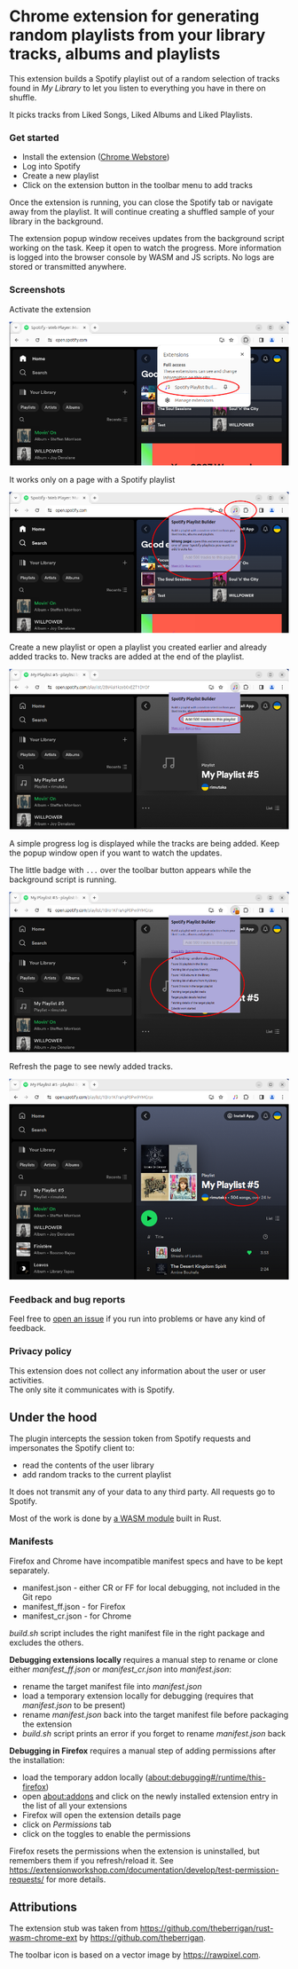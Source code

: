 # Chrome extension for generating random playlists from your library tracks, albums and playlists 

This extension builds a Spotify playlist out of a random selection of tracks found in _My Library_ to let you listen to everything you have in there on shuffle.  

It picks tracks from Liked Songs, Liked Albums and Liked Playlists.

### Get started

* Install the extension ([Chrome Webstore](https://chromewebstore.google.com/detail/spotify-playlist-builder/kmbnbjbfpnchgmmkbeidpllpamcahljn))
* Log into Spotify
* Create a new playlist
* Click on the extension button in the toolbar menu to add tracks

Once the extension is running, you can close the Spotify tab or navigate away from the playlist. It will continue creating a shuffled sample of your library in the background. 

The extension popup window receives updates from the background script working on the task. Keep it open to watch the progress. More information is logged into the browser console by WASM and JS scripts. No logs are stored or transmitted anywhere.

### Screenshots

Activate the extension

![extension menu](media/screen-chrome-ext-menu.png)

It works only on a page with a Spotify playlist

![spotify homepage](media/screen-spotify-homepage.png)

Create a new playlist or open a playlist you created earlier and already added tracks to.
New tracks are added at the end of the playlist.

![target playlist](media/screen-spotify-playlist.png)

A simple progress log is displayed while the tracks are being added.
Keep the popup window open if you want to watch the updates.

The little badge with `...` over the toolbar button appears while the background script is running. 

![progress log](media/screen-spotify-progress-log.png)

Refresh the page to see newly added tracks.

![playlist done](media/screen-spotify-playlist-done.png)

### Feedback and bug reports

Feel free to [open an issue](https://github.com/rimutaka/spotify-playlist-builder/issues) if you run into problems or have any kind of feedback.

### Privacy policy

This extension does not collect any information about the user or user activities.  
The only site it communicates with is Spotify.

## Under the hood

The plugin intercepts the session token from Spotify requests and impersonates the Spotify client to:
* read the contents of the user library
* add random tracks to the current playlist

It does not transmit any of your data to any third party. All requests go to Spotify.

Most of the work is done by [a WASM module](wasm_mod) built in Rust.

### Manifests

Firefox and Chrome have incompatible manifest specs and have to be kept separately.

* manifest.json - either CR or FF for local debugging, not included in the Git repo
* manifest_ff.json - for Firefox
* manifest_cr.json - for Chrome

_build.sh_ script includes the right manifest file in the right package and excludes the others.

**Debugging extensions locally** requires a manual step to rename or clone either _manifest_ff.json_ or _manifest_cr.json_ into _manifest.json_:
- rename the target manifest file into _manifest.json_
- load a temporary extension locally for debugging (requires that _manifest.json_ to be present)
- rename _manifest.json_ back into the target manifest file before packaging the extension
- _build.sh_ script prints an error if you forget to rename _manifest.json_ back

**Debugging in Firefox** requires a manual step of adding permissions after the installation:

- load the temporary addon locally ([about:debugging#/runtime/this-firefox](about:debugging#/runtime/this-firefox))
- open [about:addons](about:addons) and click on the newly installed extension entry in the list of all your extensions
- Firefox will open the extension details page
- click on _Permissions_ tab
- click on the toggles to enable the permissions

Firefox resets the permissions when the extension is uninstalled, but remembers them if you refresh/reload it. See https://extensionworkshop.com/documentation/develop/test-permission-requests/ for more details.


## Attributions

The extension stub was taken from https://github.com/theberrigan/rust-wasm-chrome-ext by https://github.com/theberrigan.

The toolbar icon is based on a vector image by https://rawpixel.com.
